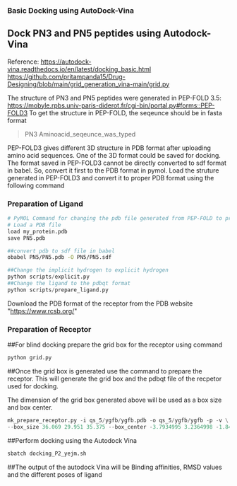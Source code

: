 ### Basic Docking using AutoDock-Vina
## Dock PN3 and PN5 peptides using Autodock-Vina
Reference: https://autodock-vina.readthedocs.io/en/latest/docking_basic.html
https://github.com/pritampanda15/Drug-Designing/blob/main/grid_generation_vina-main/grid.py

The structure of PN3 and PN5 peptides were generated in PEP-FOLD 3.5: https://mobyle.rpbs.univ-paris-diderot.fr/cgi-bin/portal.py#forms::PEP-FOLD3
To get the structure in PEP-FOLD, the seqeunce should be in fasta format
>PN3
Aminoacid_seqeunce_was_typed

PEP-FOLD3 gives different 3D structure in PDB format after uploading amino acid sequences. One of the 3D format could be saved for docking. 
The format saved in PEP-FOLD3 cannot be directly converted to sdf format in babel. So, convert it first to the PDB format in pymol.
Load the struture generated in PEP-FOLD3 and convert it to proper PDB format using the following command 

### Preparation of Ligand

```python
# PyMOL Command for changing the pdb file generated from PEP-FOLD to proper PDB file
# Load a PDB file
load my_protein.pdb
save PN5.pdb
```

```bash
##convert pdb to sdf file in babel
obabel PN5/PN5.pdb -O PN5/PN5.sdf
```

```python
##Change the implicit hydrogen to explicit hydrogen
python scripts/explicit.py
##Change the ligand to the pdbqt format
python scripts/prepare_ligand.py
```

Download the PDB format of the receptor from the PDB website "https://www.rcsb.org/"
### Preparation of Receptor
##For blind docking prepare the grid box for the receptor using command

```python
python grid.py
```

##Once the grid box is generated use the command to prepare the receptor. This will generate the grid box and the pdbqt file of the recpetor used for docking.

The dimension of the grid box generated above will be used as a box size and box center.
```python
mk_prepare_receptor.py -i qs_5/ygfb/ygfb.pdb -o qs_5/ygfb/ygfb -p -v \
--box_size 36.069 29.951 35.375 --box_center -3.7934995 3.2364998 -1.8455005
```

##Perform docking using the Autodock Vina
```bash
sbatch docking_P2_yejm.sh
```

##The output of the autodock Vina will be Binding affinities, RMSD values and the different poses of ligand
